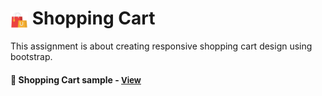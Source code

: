 # <span><img src="./images/online-shopping.png" alt=“shopping-cart” style="height: 1em; vertical-align: middle;"></span> Shopping Cart

This assignment is about creating responsive shopping cart design using bootstrap.

<h4>🔹 Shopping Cart sample - <a href="https://simonakom.github.io/shopping-cart/shopping-cart.html" style="font-size:small;">View</a><h4>

